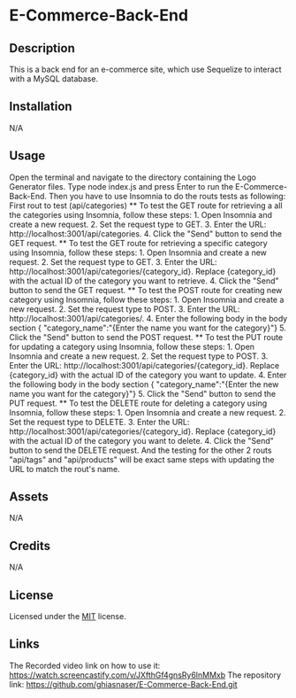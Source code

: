 # E-Commerce-Back-End

## Description
This is a back end for an e-commerce site, which use Sequelize to interact with a MySQL database.

## Installation
N/A

## Usage

Open the terminal and navigate to the directory containing the Logo Generator files.
Type node index.js and press Enter to run the E-Commerce-Back-End.
Then you have to use Insomnia to do the routs tests as following:
First rout to test (api/categories)
** To test the GET route for retrieving a all the categories using Insomnia, follow these steps:
    1. Open Insomnia and create a new request.
    2. Set the request type to GET.
    3. Enter the URL: http://localhost:3001/api/categories.
    4. Click the "Send" button to send the GET request.
** To test the GET route for retrieving a specific category using Insomnia, follow these steps:
    1. Open Insomnia and create a new request.
    2. Set the request type to GET.
    3. Enter the URL: http://localhost:3001/api/categories/{category_id}.
       Replace {category_id} with the actual ID of the category you want to retrieve.
    4. Click the "Send" button to send the GET request.
** To test the POST route for creating new category using Insomnia, follow these steps:
    1. Open Insomnia and create a new request.
    2. Set the request type to POST.
    3. Enter the URL: http://localhost:3001/api/categories/.
    4. Enter the following body in the body section
       { "category_name":"{Enter the name you want for the category}"}
    5. Click the "Send" button to send the POST request.
** To test the PUT route for updating a category using Insomnia, follow these steps:
    1. Open Insomnia and create a new request.
    2. Set the request type to POST.
    3. Enter the URL: http://localhost:3001/api/categories/{category_id}.
       Replace {category_id} with the actual ID of the category you want to update.
    4. Enter the following body in the body section
       { "category_name":"{Enter the new name you want for the category}"}
    5. Click the "Send" button to send the PUT request.
** To test the DELETE route for deleting a category using Insomnia, follow these steps:
    1. Open Insomnia and create a new request.
    2. Set the request type to DELETE.
    3. Enter the URL: http://localhost:3001/api/categories/{category_id}.
       Replace {category_id} with the actual ID of the category you want to delete.
    4. Click the "Send" button to send the DELETE request.
And the testing for the other 2 routs "api/tags" and "api/products" will be exact same steps with updating the URL to match the rout's name.

## Assets
N/A

## Credits

N/A

## License
Licensed under the [MIT](https://github.com/ghiasnaser/E-Commerce-Back-End/blob/1bf3ed6f69fb2cc52bba4dde683e142adaccee39/LICENSE) license.

## Links
The Recorded video link on how to use it:  https://watch.screencastify.com/v/JXfthGf4gnsRy6lnMMxb
The repository link: https://github.com/ghiasnaser/E-Commerce-Back-End.git
